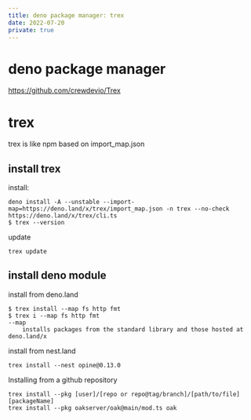 ```yaml
---
title: deno package manager: trex
date: 2022-07-20
private: true
---
```

# deno package manager
https://github.com/crewdevio/Trex

# trex
trex is like npm based on import_map.json
## install trex
install:

    deno install -A --unstable --import-map=https://deno.land/x/trex/import_map.json -n trex --no-check https://deno.land/x/trex/cli.ts
    $ trex --version

update

    trex update

## install deno module
install from deno.land

    $ trex install --map fs http fmt
    $ trex i --map fs http fmt
    --map 
        installs packages from the standard library and those hosted at deno.land/x

install from nest.land

    trex install --nest opine@0.13.0

Installing from a github repository

    trex install --pkg [user]/[repo or repo@tag/branch]/[path/to/file] [packageName]
    trex install --pkg oakserver/oak@main/mod.ts oak